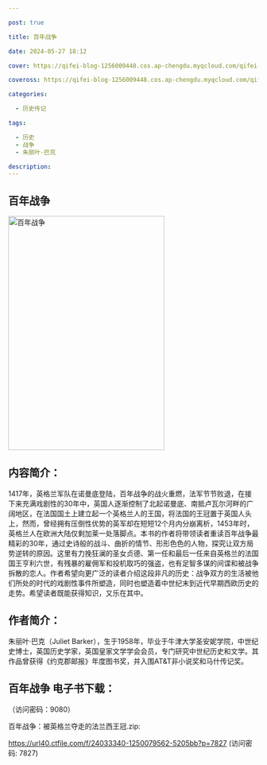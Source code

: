 ```yaml
---

post: true

title: 百年战争

date: 2024-05-27 18:12

cover: https://qifei-blog-1256009448.cos.ap-chengdu.myqcloud.com/qifei-blog/65fe9c779f345e8d032f06ac.jpg

coveross: https://qifei-blog-1256009448.cos.ap-chengdu.myqcloud.com/qifei-blog/65fe9c779f345e8d032f06ac.jpg

categories:

  - 历史传记

tags:

  - 历史
  - 战争
  - 朱丽叶·巴克

description:
---
```


## 百年战争
<img alt="百年战争 " class="aligncenter loading" data-was-processed="true" decoding="async" fetchpriority="high" height="471" src="https://qifei-blog-1256009448.cos.ap-chengdu.myqcloud.com/qifei-blog/65fe9c779f345e8d032f06ac.jpg " style="cursor: zoom-in;" width="314"/>

## 内容简介：

1417年，英格兰军队在诺曼底登陆，百年战争的战火重燃，法军节节败退，在接下来充满戏剧性的30年中，英国人逐渐控制了北起诺曼底、南抵卢瓦尔河畔的广阔地区，在法国国土上建立起一个英格兰人的王国，将法国的王冠置于英国人头上，然而，曾经拥有压倒性优势的英军却在短短12个月内分崩离析，1453年时，英格兰人在欧洲大陆仅剩加莱一处落脚点。本书的作者将带领读者重读百年战争最精彩的30年，通过史诗般的战斗、曲折的情节、形形色色的人物，探究让双方局势逆转的原因。这里有力挽狂澜的圣女贞德、第一任和最后一任来自英格兰的法国国王亨利六世，有残暴的雇佣军和投机取巧的强盗，也有足智多谋的间谍和被战争拆散的恋人。作者希望向更广泛的读者介绍这段非凡的历史：战争双方的生活被他们所处的时代的戏剧性事件所塑造，同时也塑造着中世纪末到近代早期西欧历史的走势。希望读者既能获得知识，又乐在其中。

## 作者简介：

朱丽叶·巴克（Juliet Barker），生于1958年，毕业于牛津大学圣安妮学院，中世纪史博士，英国历史学家，英国皇家文学学会会员，专门研究中世纪历史和文学。其作品曾获得《约克郡邮报》年度图书奖，并入围AT&amp;T非小说奖和马什传记奖。

## 百年战争 电子书下载：

 （访问密码：9080）

百年战争：被英格兰夺走的法兰西王冠.zip: 

https://url40.ctfile.com/f/24033340-1250079562-5205bb?p=7827 (访问密码: 7827)
